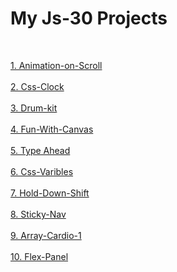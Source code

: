<h1>My Js-30 Projects</h1>
<br> 

<a href="https://adoring-kowalevski-974ec7.netlify.app/src/animation-on-scroll/">1. Animation-on-Scroll</a>
<br> <br>
<a href="https://adoring-kowalevski-974ec7.netlify.app/src/css%20-%20clock/">2. Css-Clock</a>
<br> <br>
<a href="https://adoring-kowalevski-974ec7.netlify.app/src/drum-kit/">3. Drum-kit</a>
<br> <br>
<a href="https://adoring-kowalevski-974ec7.netlify.app/src/fun-with-canvas/">4. Fun-With-Canvas</a>
<br> <br>
<a href="https://adoring-kowalevski-974ec7.netlify.app/src/input%20search/">5. Type Ahead</a>
<br> <br>
<a href="https://adoring-kowalevski-974ec7.netlify.app/src/css-variables-js30/">6. Css-Varibles</a>
<br> <br>
<a href="https://adoring-kowalevski-974ec7.netlify.app/src/hold-down-shift/">7. Hold-Down-Shift</a>
<br> <br>
<a href="https://adoring-kowalevski-974ec7.netlify.app/src/Sticky-Nav">8. Sticky-Nav</a>
<br> <br>
<a href="https://adoring-kowalevski-974ec7.netlify.app/src/Array-Cardio-1">9. Array-Cardio-1</a>
<br> <br>
<a href="https://adoring-kowalevski-974ec7.netlify.app/src/flexPanel">10. Flex-Panel</a>
<br> <br>
